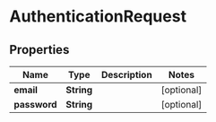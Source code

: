 

# AuthenticationRequest


## Properties

| Name | Type | Description | Notes |
|------------ | ------------- | ------------- | -------------|
|**email** | **String** |  |  [optional] |
|**password** | **String** |  |  [optional] |



